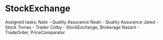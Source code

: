 # StockExchange

Assigned tasks:
Nate - Quality Assurance
Noah - Quality Assurance
Jared - Stock
Tomas - Trader
Colby - StockExchange, Brokerage
Nazarii - TradeOrder, PriceComparator

